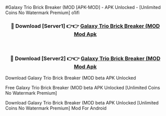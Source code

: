 #Galaxy Trio Brick Breaker (MOD [APK-MOD] - APK Unlocked - [Unlimited Coins No Watermark Premium] o1ifi



<div align="center">

<h3>🔴 Download [Server1] 👉👉 <a href="https://momento.my/?title=Galaxy_Trio_Brick_Breaker_(MOD">Galaxy Trio Brick Breaker (MOD Mod Apk</a></h3><br>

<h3>🔴 Download [Server2] 👉👉 <a href="https://momento.my/?title=Galaxy_Trio_Brick_Breaker_(MOD">Galaxy Trio Brick Breaker (MOD Mod Apk</a></h3>
</div>



Download Galaxy Trio Brick Breaker (MOD beta APK Unlocked

Free Galaxy Trio Brick Breaker (MOD beta APK Unlocked [Unlimited Coins No Watermark Premium]

Download Galaxy Trio Brick Breaker (MOD beta APK Unlocked [Unlimited Coins No Watermark Premium] Mod For Android
